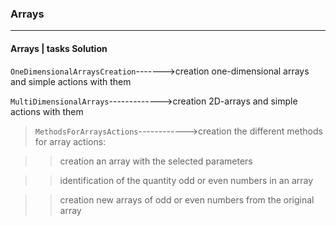 ### Arrays ###
***
#### Arrays | tasks Solution ####

`OneDimensionalArraysCreation`------->creation one-dimensional arrays and simple actions with them

`MultiDimensionalArrays`------------->creation 2D-arrays and simple actions with them

>`MethodsForArraysActions`------------>creation the different methods for array actions:
    
   >>creation an array with the selected parameters
    
   >>identification of the quantity odd or even numbers in an array
    
   >>creation new arrays of odd or even numbers from the original array 
    
